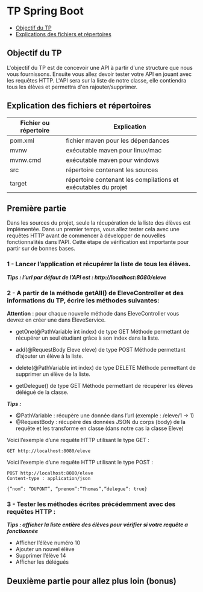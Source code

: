 # TP Spring Boot

* [Objectif du TP](#objectif-du-tp)
* [Explications des fichiers et répertoires](#explications-des-fichiers-et-repertoires)

## Objectif du TP

L'objectif du TP est de concevoir une API à partir d'une structure que nous vous fournissons. Ensuite vous allez devoir tester votre API en jouant avec les requêtes HTTP.
L'API sera sur la liste de notre classe, elle contiendra tous les élèves et permettra d'en rajouter/supprimer.

## Explication des fichiers et répertoires

| Fichier ou répertoire | Explication |
| ---- | ---- |
| pom.xml | fichier maven pour les dépendances |
| mvnw | exécutable maven pour linux/mac |
| mvnw.cmd | exécutable maven pour windows |
| src | répertoire contenant les sources |
| target | répertoire contenant les compilations et exécutables du projet |

## Première partie

Dans les sources du projet, seule la récupération de la liste des élèves est implémentée. Dans un premier temps, vous allez tester cela avec une requêtes HTTP avant de commencer à développer de nouvelles fonctionnalités dans l'API. Cette étape de vérification est importante pour partir sur de bonnes bases.

### 1 - Lancer l’application et récupérer la liste de tous les élèves.

***Tips : l’url par défaut de l’API est : http://localhost:8080/eleve***

### 2 - A partir de la méthode getAll() de EleveController et des informations du TP, écrire les méthodes suivantes:

**Attention** : pour chaque nouvelle méthode dans EleveController vous devrez en créer une dans EleveService. 

* getOne(@PathVariable int index) de type GET
Méthode permettant de récupérer un seul étudiant grâce à son index dans la liste.

* add(@RequestBody Eleve eleve) de type POST
Méthode permettant d’ajouter un élève à la liste.

* delete(@PathVariable int index) de type DELETE
Méthode permettant de supprimer un élève de la liste.

* getDelegue() de type GET
Méthode permettant de récupérer les élèves délégué de la classe.


***Tips :***
* @PathVariable : récupère une donnée dans l’url (exemple : /eleve/1 -> 1)
* @RequestBody : récupère des données JSON du corps (body) de la requête et les transforme en classe (dans notre cas la classe Eleve)

Voici l’exemple d’une requête HTTP utilisant le type GET :

```
GET http://localhost:8080/eleve 
``` 
 
Voici l’exemple d’une requête HTTP utilisant le type POST :

```
POST http://localhost:8080/eleve
Content-type : application/json

{”nom”: “DUPONT”, “prenom”:”Thomas”,”delegue”: true}
```

### 3 - Tester les méthodes écrites précédemment avec des requêtes HTTP :

***Tips : afficher la liste entière des élèves pour vérifier si votre requête a fonctionnée***

* Afficher l’élève numéro 10
* Ajouter un nouvel élève
* Supprimer l’élève 14
* Afficher les délégués


## Deuxième partie pour allez plus loin (bonus)
